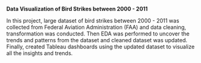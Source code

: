 **Data Visualization of Bird Strikes between 2000 - 2011**

In this project, large dataset of bird strikes between 2000 - 2011 was collected from Federal Aviation Administration (FAA) and data cleaning, transformation was conducted. 
Then EDA was performed to uncover the trends and patterns from the dataset and cleaned dataset was updated.
Finally, created Tableau dashboards using the updated dataset to visualize all the insights and trends.
